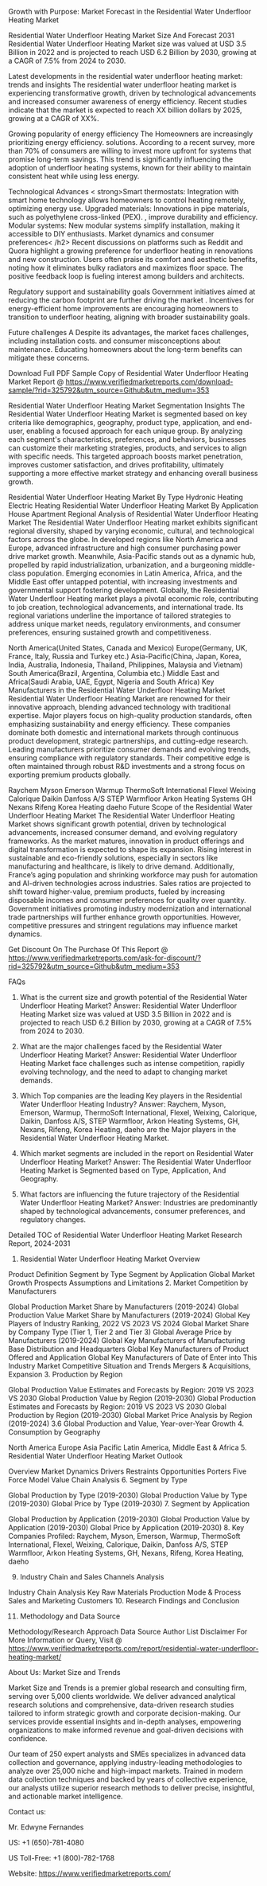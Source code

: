 Growth with Purpose: Market Forecast in the Residential Water Underfloor Heating Market


Residential Water Underfloor Heating Market Size And Forecast 2031
Residential Water Underfloor Heating Market size was valued at USD 3.5 Billion in 2022 and is projected to reach USD 6.2 Billion by 2030, growing at a CAGR of 7.5% from 2024 to 2030.

Latest developments in the residential water underfloor heating market: trends and insights
The residential water underfloor heating market is experiencing transformative growth, driven by technological advancements and increased consumer awareness of energy efficiency. Recent studies indicate that the market is expected to reach XX billion dollars by 2025, growing at a CAGR of XX%.

Growing popularity of energy efficiency
The Homeowners are increasingly prioritizing energy efficiency. solutions. According to a recent survey, more than 70% of consumers are willing to invest more upfront for systems that promise long-term savings. This trend is significantly influencing the adoption of underfloor heating systems, known for their ability to maintain consistent heat while using less energy.

Technological Advances
< strong>Smart thermostats: Integration with smart home technology allows homeowners to control heating remotely, optimizing energy use.
Upgraded materials: Innovations in pipe materials, such as polyethylene cross-linked (PEX). , improve durability and efficiency.
Modular systems: New modular systems simplify installation, making it accessible to DIY enthusiasts.
Market dynamics and consumer preferences< /h2>
Recent discussions on platforms such as Reddit and Quora highlight a growing preference for underfloor heating in renovations and new construction. Users often praise its comfort and aesthetic benefits, noting how it eliminates bulky radiators and maximizes floor space. The positive feedback loop is fueling interest among builders and architects.

Regulatory support and sustainability goals
Government initiatives aimed at reducing the carbon footprint are further driving the market . Incentives for energy-efficient home improvements are encouraging homeowners to transition to underfloor heating, aligning with broader sustainability goals.

Future challenges
A Despite its advantages, the market faces challenges, including installation costs. and consumer misconceptions about maintenance. Educating homeowners about the long-term benefits can mitigate these concerns.

Download Full PDF Sample Copy of Residential Water Underfloor Heating Market Report @ https://www.verifiedmarketreports.com/download-sample/?rid=325792&utm_source=Github&utm_medium=353

Residential Water Underfloor Heating Market Segmentation Insights
The Residential Water Underfloor Heating Market is segmented based on key criteria like demographics, geography, product type, application, and end-user, enabling a focused approach for each unique group. By analyzing each segment's characteristics, preferences, and behaviors, businesses can customize their marketing strategies, products, and services to align with specific needs. This targeted approach boosts market penetration, improves customer satisfaction, and drives profitability, ultimately supporting a more effective market strategy and enhancing overall business growth.

Residential Water Underfloor Heating Market By Type
Hydronic Heating
Electric Heating
Residential Water Underfloor Heating Market By Application
House
Apartment
Regional Analysis of Residential Water Underfloor Heating Market
The Residential Water Underfloor Heating market exhibits significant regional diversity, shaped by varying economic, cultural, and technological factors across the globe. In developed regions like North America and Europe, advanced infrastructure and high consumer purchasing power drive market growth. Meanwhile, Asia-Pacific stands out as a dynamic hub, propelled by rapid industrialization, urbanization, and a burgeoning middle-class population. Emerging economies in Latin America, Africa, and the Middle East offer untapped potential, with increasing investments and governmental support fostering development. Globally, the Residential Water Underfloor Heating market plays a pivotal economic role, contributing to job creation, technological advancements, and international trade. Its regional variations underline the importance of tailored strategies to address unique market needs, regulatory environments, and consumer preferences, ensuring sustained growth and competitiveness.

North America(United States, Canada and Mexico)
Europe(Germany, UK, France, Italy, Russia and Turkey etc.)
Asia-Pacific(China, Japan, Korea, India, Australia, Indonesia, Thailand, Philippines, Malaysia and Vietnam)
South America(Brazil, Argentina, Columbia etc.)
Middle East and Africa(Saudi Arabia, UAE, Egypt, Nigeria and South Africa)
Key Manufacturers in the Residential Water Underfloor Heating Market
Residential Water Underfloor Heating Market are renowned for their innovative approach, blending advanced technology with traditional expertise. Major players focus on high-quality production standards, often emphasizing sustainability and energy efficiency. These companies dominate both domestic and international markets through continuous product development, strategic partnerships, and cutting-edge research. Leading manufacturers prioritize consumer demands and evolving trends, ensuring compliance with regulatory standards. Their competitive edge is often maintained through robust R&D investments and a strong focus on exporting premium products globally.

Raychem
Myson
Emerson
Warmup
ThermoSoft International
Flexel
Weixing
Calorique
Daikin
Danfoss A/S
STEP Warmfloor
Arkon Heating Systems
GH
Nexans
Rifeng
Korea Heating
daeho
Future Scope of the Residential Water Underfloor Heating Market
The Residential Water Underfloor Heating Market shows significant growth potential, driven by technological advancements, increased consumer demand, and evolving regulatory frameworks. As the market matures, innovation in product offerings and digital transformation is expected to shape its expansion. Rising interest in sustainable and eco-friendly solutions, especially in sectors like manufacturing and healthcare, is likely to drive demand. Additionally, France’s aging population and shrinking workforce may push for automation and AI-driven technologies across industries. Sales ratios are projected to shift toward higher-value, premium products, fueled by increasing disposable incomes and consumer preferences for quality over quantity. Government initiatives promoting industry modernization and international trade partnerships will further enhance growth opportunities. However, competitive pressures and stringent regulations may influence market dynamics.

Get Discount On The Purchase Of This Report @ https://www.verifiedmarketreports.com/ask-for-discount/?rid=325792&utm_source=Github&utm_medium=353

FAQs
1. What is the current size and growth potential of the Residential Water Underfloor Heating Market?
Answer: Residential Water Underfloor Heating Market size was valued at USD 3.5 Billion in 2022 and is projected to reach USD 6.2 Billion by 2030, growing at a CAGR of 7.5% from 2024 to 2030.

2. What are the major challenges faced by the Residential Water Underfloor Heating Market?
Answer: Residential Water Underfloor Heating Market face challenges such as intense competition, rapidly evolving technology, and the need to adapt to changing market demands.

3. Which Top companies are the leading Key players in the Residential Water Underfloor Heating Industry?
Answer: Raychem, Myson, Emerson, Warmup, ThermoSoft International, Flexel, Weixing, Calorique, Daikin, Danfoss A/S, STEP Warmfloor, Arkon Heating Systems, GH, Nexans, Rifeng, Korea Heating, daeho are the Major players in the Residential Water Underfloor Heating Market.

4. Which market segments are included in the report on Residential Water Underfloor Heating Market?
Answer: The Residential Water Underfloor Heating Market is Segmented based on Type, Application, And Geography.

5. What factors are influencing the future trajectory of the Residential Water Underfloor Heating Market?
Answer: Industries are predominantly shaped by technological advancements, consumer preferences, and regulatory changes.

Detailed TOC of Residential Water Underfloor Heating Market Research Report, 2024-2031
1. Residential Water Underfloor Heating Market Overview

Product Definition
Segment by Type
Segment by Application
Global Market Growth Prospects
Assumptions and Limitations
2. Market Competition by Manufacturers

Global Production Market Share by Manufacturers (2019-2024)
Global Production Value Market Share by Manufacturers (2019-2024)
Global Key Players of Industry Ranking, 2022 VS 2023 VS 2024
Global Market Share by Company Type (Tier 1, Tier 2 and Tier 3)
Global Average Price by Manufacturers (2019-2024)
Global Key Manufacturers of Manufacturing Base Distribution and Headquarters
Global Key Manufacturers of Product Offered and Application
Global Key Manufacturers of Date of Enter into This Industry
Market Competitive Situation and Trends
Mergers & Acquisitions, Expansion
3. Production by Region

Global Production Value Estimates and Forecasts by Region: 2019 VS 2023 VS 2030
Global Production Value by Region (2019-2030)
Global Production Estimates and Forecasts by Region: 2019 VS 2023 VS 2030
Global Production by Region (2019-2030)
Global Market Price Analysis by Region (2019-2024) 3.6 Global Production and Value, Year-over-Year Growth
4. Consumption by Geography

North America
Europe
Asia Pacific
Latin America, Middle East & Africa
5. Residential Water Underfloor Heating Market Outlook

Overview
Market Dynamics
Drivers
Restraints
Opportunities
Porters Five Force Model
Value Chain Analysis 
6. Segment by Type

Global Production by Type (2019-2030)
Global Production Value by Type (2019-2030)
Global Price by Type (2019-2030)
7. Segment by Application

Global Production by Application (2019-2030)
Global Production Value by Application (2019-2030)
Global Price by Application (2019-2030)
8. Key Companies Profiled: Raychem, Myson, Emerson, Warmup, ThermoSoft International, Flexel, Weixing, Calorique, Daikin, Danfoss A/S, STEP Warmfloor, Arkon Heating Systems, GH, Nexans, Rifeng, Korea Heating, daeho

9. Industry Chain and Sales Channels Analysis

Industry Chain Analysis
Key Raw Materials
Production Mode & Process
Sales and Marketing
Customers
10. Research Findings and Conclusion

11. Methodology and Data Source

Methodology/Research Approach
Data Source
Author List
Disclaimer
For More Information or Query, Visit @ https://www.verifiedmarketreports.com/report/residential-water-underfloor-heating-market/

About Us: Market Size and Trends

Market Size and Trends is a premier global research and consulting firm, serving over 5,000 clients worldwide. We deliver advanced analytical research solutions and comprehensive, data-driven research studies tailored to inform strategic growth and corporate decision-making. Our services provide essential insights and in-depth analyses, empowering organizations to make informed revenue and goal-driven decisions with confidence.

Our team of 250 expert analysts and SMEs specializes in advanced data collection and governance, applying industry-leading methodologies to analyze over 25,000 niche and high-impact markets. Trained in modern data collection techniques and backed by years of collective experience, our analysts utilize superior research methods to deliver precise, insightful, and actionable market intelligence.

Contact us:

Mr. Edwyne Fernandes

US: +1 (650)-781-4080

US Toll-Free: +1 (800)-782-1768

Website: https://www.verifiedmarketreports.com/
